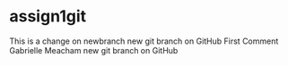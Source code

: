 # assign1git
This is a change on newbranch
new git branch on GitHub
First Comment
Gabrielle Meacham
new git branch on GitHub
